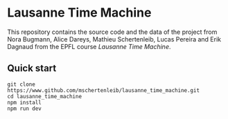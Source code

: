 # Lausanne Time Machine

This repository contains the source code and the data of the project
from Nora Bugmann, Alice Dareys, Mathieu Schertenleib, Lucas Pereira 
and Erik Dagnaud from the EPFL course _Lausanne Time Machine_.

## Quick start

```
git clone https://www.github.com/mschertenleib/lausanne_time_machine.git
cd lausanne_time_machine
npm install
npm run dev
```

